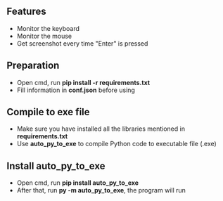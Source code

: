 ## Features
- Monitor the keyboard
- Monitor the mouse
- Get screenshot every time "Enter" is pressed

## Preparation
- Open cmd, run **pip install -r requirements.txt**
- Fill information in **conf.json** before using

## Compile to exe file
- Make sure you have installed all the libraries mentioned in **requirements.txt**
- Use **auto_py_to_exe** to compile Python code to executable file (.exe)

## Install auto_py_to_exe
- Open cmd, run **pip install auto_py_to_exe**
- After that, run **py -m auto_py_to_exe**, the program will run
